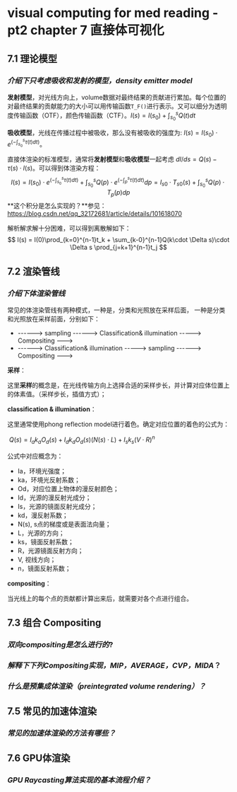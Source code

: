 # visual computing for med reading  - pt2 chapter 7 直接体可视化

## 7.1 理论模型

### *介绍下只考虑吸收和发射的模型，density emitter model*

**发射模型**，对光线方向上，volume数据对最终结果的贡献进行累加。每个位置的对最终结果的贡献能力的大小可以用传输函数`T_F()`进行表示。又可以细分为透明度传输函数（OTF），颜色传输函数（CTF）。$I(s) = I(s_0) + \int_{s_0}^{s}Q(t)dt$

**吸收模型**，光线在传播过程中被吸收，那么没有被吸收的强度为: $I(s) = I(s_0) \cdot e^{(-\int_{s_0}^{s}\tau(t)dt)}$。

直接体渲染的标准模型，通常将**发射模型**和**吸收模型**一起考虑 $dI/ds = Q(s)-\tau(s)\cdot I(s)$。可以得到体渲染方程：
$$
I(s) = I(s_0) \cdot e^{(-\int_{s_0}^{s}\tau(t)dt)} +\int_{s_0}^{s}Q(p)\cdot e^{(-\int_{p}^{s}\tau(t)dt)}dp = I_{s0}\cdot T_{s0}(s) + \int_{s_0}^{s}Q(p) \cdot T_p(p)dp
$$
**这个积分是怎么实现的？**参见：https://blog.csdn.net/qq_32172681/article/details/101618070

解析解求解十分困难，可以得到离散解如下：
$$
I(s) = I(0)\prod_{k=0}^{n-1}t_k + \sum_{k-0}^{n-1}Q(k\cdot \Delta s)\cdot \Delta s \prod_{j=k+1}^{n-1}t_j
$$

## 7.2 渲染管线

### *介绍下体渲染管线*

常见的体渲染管线有两种模式，一种是，分类和光照放在采样后面， 一种是分类和光照放在采样前面，分别如下：

- ------> sampling ------> Classification& illumination -----> Compositing --->
- ------> Classification& illumination -----> sampling ------> Compositing --->

**采样**：

这里**采样**的概念是，在光线传输方向上选择合适的采样步长，并计算对应体位置上的体素值。（采样步长，插值方式）；

**classification & illumination**：

这里通常使用phong reflection model进行着色。确定对应位置的着色的公式为：

$` \ Q(s) = I_ak_aO_d(s) + I_dk_dO_d(s)(N(s)\cdot L) + I_sk_s(V\cdot R)^n \ `$

公式中对应概念为：

- Ia，环境光强度；
- ka，环境光反射系数；
- Od，对应位置上物体的漫反射颜色；
- Id，光源的漫反射光成分；
- Is，光源的镜面反射光成分；
- kd，漫反射系数；
- N(s), s点的梯度或是表面法向量；
- L，光源的方向；
- ks，镜面反射系数；
- R，光源镜面反射方向；
- V, 视线方向；
- n，镜面反射系数；

**compositing**：

当光线上的每个点的贡献都计算出来后，就需要对各个点进行组合。

## 7.3 组合 Compositing

### *双向compositing是怎么进行的*?

### *解释下下列Compositing实现，MIP，AVERAGE，CVP，MIDA*？

### *什么是预集成体渲染（preintegrated volume rendering）？*

## 7.5 常见的加速体渲染

### *常见的加速体渲染的方法有哪些？*

## 7.6 GPU体渲染

### *GPU Raycasting算法实现的基本流程介绍？*










